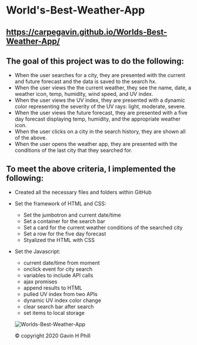 # World's-Best-Weather-App

## https://carpegavin.github.io/Worlds-Best-Weather-App/


## The goal of this project was to do the following:
- When the user searches for a city, they are presented with the current and future forecast and the data is saved to the search hx.
- When the user views the the current weather, they see the name,  date, a weather icon, temp, humidity, wind speed, and UV index.
- When the user views the UV index, they are presented with a dynamic color representing the severity of the UV rays: light, moderate, severe.
- When the user views the future forecast, they are presented with a five day forecast displaying temp, humidity, and the appropriate weather icon.
- When the user clicks on a city in the search history, they are shown all of the above.
- When the user opens the weather app, they are presented with the conditions of the last city that they searched for.

## To meet the above criteria, I implemented the following:
- Created all the necessary files and folders within GitHub
- Set the framework of HTML and CSS:
  - Set the jumbotron and current date/time
  - Set a container for the search bar
  - Set a card for the current weather conditions of the searched city
  - Set a row for the five day forecast
  - Styalized the HTML with CSS

- Set the Javascript:
  - current date/time from moment
  - onclick event for city search
  - variables to include API calls
  - ajax promises
  - append results to HTML
  - pulled UV index from two APIs
  - dynamic UV index color change
  - clear search bar after search
  - set items to local storage
  
  ![
Worlds-Best-Weather-App](https://github.com/carpegavin/Worlds-Best-Weather-App/blob/main/assets/img/weatherGIF.gif?raw=true)
  
  © copyright 2020 Gavin H Phill
